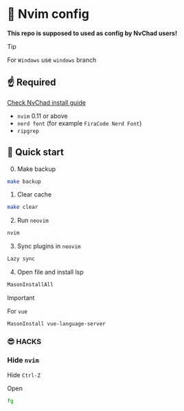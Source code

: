 # 👹 Nvim config

**This repo is supposed to used as config by NvChad users!**

> [!TIP]
> For `Windows` use `windows` branch

## ☝️ Required

[Check NvChad install guide](https://nvchad.com/docs/quickstart/install)

- `nvim` 0.11 or above
- `nerd font` (for example `FiraCode Nerd Font`)
- `ripgrep`

## 🚀 Quick start

0. Make backup

```bash
make backup
```

1. Clear cache

```bash
make clear
```

2. Run `neovim`

```bash
nvim
```

3. Sync plugins in `neovim`

```bash
Lazy sync
```

4. Open file and install lsp

```bash
MasonInstallAll
```

> [!IMPORTANT]
> For `vue`
>
> ```bash
> MasonInstall vue-language-server
> ```

### 😎 HACKS

### Hide `nvim`

Hide `Ctrl-Z`

Open

```bash
fg
```
